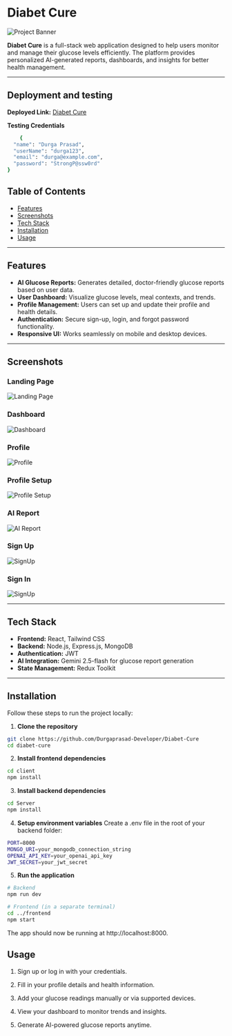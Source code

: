# Diabet Cure 

![Project Banner](./client/src/assets/mockups/landingPage.png)

**Diabet Cure** is a full-stack web application designed to help users monitor and manage their glucose levels efficiently. The platform provides personalized AI-generated reports, dashboards, and insights for better health management.  

---

## Deployment and testing 
**Deployed Link:** [Diabet Cure](https://diabet-cure.vercel.app/landingpage)

**Testing Credentials**
```bash
    {
  "name": "Durga Prasad",
  "userName": "durga123",
  "email": "durga@example.com",
  "password": "StrongP@ssw0rd"
}
```

## Table of Contents
- [Features](#features)
- [Screenshots](#screenshots)
- [Tech Stack](#tech-stack)
- [Installation](#installation)
- [Usage](#usage)

---

## Features

- **AI Glucose Reports:** Generates detailed, doctor-friendly glucose reports based on user data.  
- **User Dashboard:** Visualize glucose levels, meal contexts, and trends.  
- **Profile Management:** Users can set up and update their profile and health details.  
- **Authentication:** Secure sign-up, login, and forgot password functionality.  
- **Responsive UI:** Works seamlessly on mobile and desktop devices.

---

## Screenshots

### Landing Page
![Landing Page](./client/src/assets/mockups/landingPage.png)

### Dashboard
![Dashboard](./client/src/assets/mockups/dashboard.png)

### Profile
![Profile](./client/src/assets/mockups/profile.png)

### Profile Setup
![Profile Setup](./client/src/assets/mockups/editProfile.png)

### AI Report
![AI Report](./client/src/assets/mockups/AIReport.png)

### Sign Up
![SignUp](./client/src/assets/mockups/signUp.png)

### Sign In
![SignUp](./client/src/assets/mockups/signIn.png)

---

## Tech Stack

- **Frontend:** React, Tailwind CSS 
- **Backend:** Node.js, Express.js, MongoDB  
- **Authentication:** JWT 
- **AI Integration:** Gemini 2.5-flash for glucose report generation  
- **State Management:** Redux Toolkit  

---

## Installation

Follow these steps to run the project locally:

1. **Clone the repository**
```bash
git clone https://github.com/Durgaprasad-Developer/Diabet-Cure
cd diabet-cure
```

2. **Install frontend dependencies**
```bash
cd client
npm install
```

3. **Install backend dependencies**
```bash
cd Server
npm install
```

4. **Setup environment variables**
Create a .env file in the root of your backend folder:
```bash
PORT=8000
MONGO_URI=your_mongodb_connection_string
OPENAI_API_KEY=your_openai_api_key
JWT_SECRET=your_jwt_secret
```

5. **Run the application**
```bash
# Backend
npm run dev

# Frontend (in a separate terminal)
cd ../frontend
npm start
```
The app should now be running at http://localhost:8000.

## Usage

1. Sign up or log in with your credentials.

2. Fill in your profile details and health information.

3. Add your glucose readings manually or via supported devices.

4. View your dashboard to monitor trends and insights.

5. Generate AI-powered glucose reports anytime.

